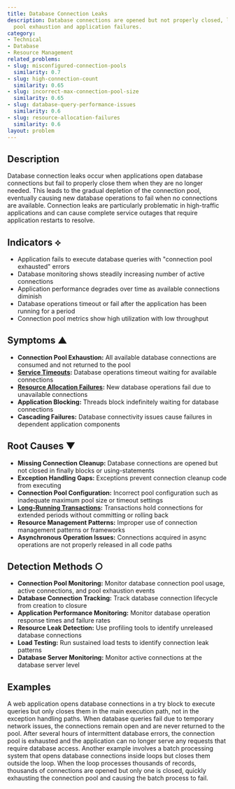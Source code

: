 ```yaml
---
title: Database Connection Leaks
description: Database connections are opened but not properly closed, leading to connection
  pool exhaustion and application failures.
category:
- Technical
- Database
- Resource Management
related_problems:
- slug: misconfigured-connection-pools
  similarity: 0.7
- slug: high-connection-count
  similarity: 0.65
- slug: incorrect-max-connection-pool-size
  similarity: 0.65
- slug: database-query-performance-issues
  similarity: 0.6
- slug: resource-allocation-failures
  similarity: 0.6
layout: problem
---
```


## Description

Database connection leaks occur when applications open database connections but fail to properly close them when they are no longer needed. This leads to the gradual depletion of the connection pool, eventually causing new database operations to fail when no connections are available. Connection leaks are particularly problematic in high-traffic applications and can cause complete service outages that require application restarts to resolve.

## Indicators ⟡

- Application fails to execute database queries with "connection pool exhausted" errors
- Database monitoring shows steadily increasing number of active connections
- Application performance degrades over time as available connections diminish
- Database operations timeout or fail after the application has been running for a period
- Connection pool metrics show high utilization with low throughput

## Symptoms ▲

- **Connection Pool Exhaustion:** All available database connections are consumed and not returned to the pool
- **[Service Timeouts](service-timeouts.md):** Database operations timeout waiting for available connections
- **[Resource Allocation Failures](resource-allocation-failures.md):** New database operations fail due to unavailable connections
- **Application Blocking:** Threads block indefinitely waiting for database connections
- **Cascading Failures:** Database connectivity issues cause failures in dependent application components

## Root Causes ▼

- **Missing Connection Cleanup:** Database connections are opened but not closed in finally blocks or using-statements
- **Exception Handling Gaps:** Exceptions prevent connection cleanup code from executing
- **Connection Pool Configuration:** Incorrect pool configuration such as inadequate maximum pool size or timeout settings
- **[Long-Running Transactions](long-running-transactions.md):** Transactions hold connections for extended periods without committing or rolling back
- **Resource Management Patterns:** Improper use of connection management patterns or frameworks
- **Asynchronous Operation Issues:** Connections acquired in async operations are not properly released in all code paths

## Detection Methods ○

- **Connection Pool Monitoring:** Monitor database connection pool usage, active connections, and pool exhaustion events
- **Database Connection Tracking:** Track database connection lifecycle from creation to closure
- **Application Performance Monitoring:** Monitor database operation response times and failure rates
- **Resource Leak Detection:** Use profiling tools to identify unreleased database connections
- **Load Testing:** Run sustained load tests to identify connection leak patterns
- **Database Server Monitoring:** Monitor active connections at the database server level

## Examples

A web application opens database connections in a try block to execute queries but only closes them in the main execution path, not in the exception handling paths. When database queries fail due to temporary network issues, the connections remain open and are never returned to the pool. After several hours of intermittent database errors, the connection pool is exhausted and the application can no longer serve any requests that require database access. Another example involves a batch processing system that opens database connections inside loops but closes them outside the loop. When the loop processes thousands of records, thousands of connections are opened but only one is closed, quickly exhausting the connection pool and causing the batch process to fail.